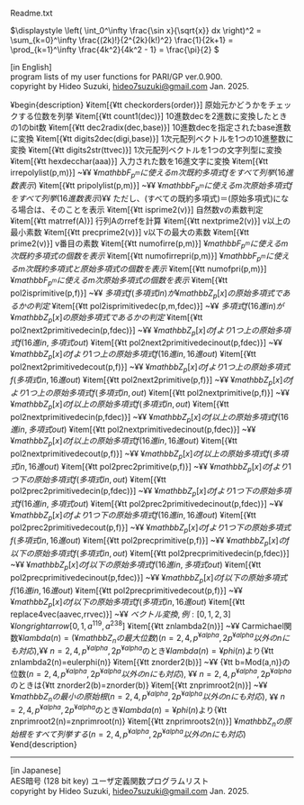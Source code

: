 Readme.txt

$\displaystyle  \left( \int_0^\infty \frac{\sin x}{\sqrt{x}} dx \right)^2 =   \sum_{k=0}^\infty \frac{(2k)!}{2^{2k}(k!)^2} \frac{1}{2k+1} =   \prod_{k=1}^\infty \frac{4k^2}{4k^2 - 1} = \frac{\pi}{2} $


[in English]  
program lists of my user functions for PARI/GP ver.0.900.  
copyright by Hideo Suzuki, hideo7suzuki@gmail.com  Jan. 2025.  

¥begin{description}
¥item[{¥tt checkorders(order)}] 原始元かどうかをチェックする位数を列挙
¥item[{¥tt count1(dec)}] 10進数decを2進数に変換したときの1のbit数
¥item[{¥tt dec2radix(dec,base)}] 10進数decを指定されたbase進数に変換
¥item[{¥tt digits2dec(digi,base)}] 1次元配列ベクトルを1つの10進整数に変換
¥item[{¥tt digits2str(ttvec)}] 1次元配列ベクトルを1つの文字列型に変換
¥item[{¥tt hexdecchar(aaa)}] 入力された数を16進文字に変換
¥item[{¥tt irrepolylist(p,m)}] ~¥¥
$¥mathbb{F}_{p^m}に使えるm次既約多項式fをすべて列挙(16進数表示)$
¥item[{¥tt pripolylist(p,m)}] ~¥¥
$¥mathbb{F}_{p^m}に使えるm次原始多項式fをすべて列挙(16進数表示)$¥¥
ただし、(すべての既約多項式)＝(原始多項式)になる場合は、そのことを表示
¥item[{¥tt isprime2(v)}] 自然数vの素数判定
¥item[{¥tt matrref(A)}] 行列Aのrrefを計算
¥item[{¥tt nextprime2(v)}] v以上の最小素数
¥item[{¥tt precprime2(v)}] v以下の最大の素数
¥item[{¥tt prime2(v)}] v番目の素数
¥item[{¥tt numofirre(p,m)}] $¥mathbb{F}_{p^m}に使えるm次既約多項式の個数を表示$
¥item[{¥tt numofirrepri(p,m)}] $¥mathbb{F}_{p^m}に使えるm次既約多項式と原始多項式の個数を表示$
¥item[{¥tt numofpri(p,m)}] $¥mathbb{F}_{p^m}に使えるm次原始多項式の個数を表示$
¥item[{¥tt pol2isprimitive(p,f)}] ~¥¥
$多項式f(多項式in)が¥mathbb{Z}_p[x]の原始多項式であるかの判定$
¥item[{¥tt pol2isprimitivedec(p,m,fdec)}] ~¥¥
$多項式f(16進in)が¥mathbb{Z}_p[x]の原始多項式であるかの判定$
¥item[{¥tt pol2next2primitivedecin(p,fdec)}] ~¥¥
$¥mathbb{Z}_p[x]のfより1つ上の原始多項式f(16進in,多項式out)$
¥item[{¥tt pol2next2primitivedecinout(p,fdec)}] ~¥¥
$¥mathbb{Z}_p[x]のfより1つ上の原始多項式f(16進in,16進out)$
¥item[{¥tt pol2next2primitivedecout(p,f)}] ~¥¥
$¥mathbb{Z}_p[x]のfより1つ上の原始多項式f(多項式in,16進out)$
¥item[{¥tt pol2next2primitive(p,f)}] ~¥¥
$¥mathbb{Z}_p[x]のfより1つ上の原始多項式f(多項式in,out)$
¥item[{¥tt pol2nextprimitive(p,f)}] ~¥¥
$¥mathbb{Z}_p[x]のf以上の原始多項式f(多項式in,out)$
¥item[{¥tt pol2nextprimitivedecin(p,fdec)}] ~¥¥
$¥mathbb{Z}_p[x]のf以上の原始多項式f(16進in,多項式out)$
¥item[{¥tt pol2nextprimitivedecinout(p,fdec)}] ~¥¥
$¥mathbb{Z}_p[x]のf以上の原始多項式f(16進in,16進out)$
¥item[{¥tt pol2nextprimitivedecout(p,f)}] ~¥¥
$¥mathbb{Z}_p[x]のf以上の原始多項式f(多項式in,16進out)$
¥item[{¥tt pol2prec2primitive(p,f)}] ~¥¥
$¥mathbb{Z}_p[x]のfより1つ下の原始多項式f(多項式in,out)$
¥item[{¥tt pol2prec2primitivedecin(p,fdec)}] ~¥¥
$¥mathbb{Z}_p[x]のfより1つ下の原始多項式f(16進in,多項式out)$
¥item[{¥tt pol2prec2primitivedecinout(p,fdec)}] ~¥¥
$¥mathbb{Z}_p[x]のfより1つ下の原始多項式f(16進in,16進out)$
¥item[{¥tt pol2prec2primitivedecout(p,f)}] ~¥¥
$¥mathbb{Z}_p[x]のfより1つ下の原始多項式f(多項式in,16進out)$
¥item[{¥tt pol2precprimitive(p,f)}] ~¥¥
$¥mathbb{Z}_p[x]のf以下の原始多項式f(多項式in,out)$
¥item[{¥tt pol2precprimitivedecin(p,fdec)}] ~¥¥
$¥mathbb{Z}_p[x]のf以下の原始多項式f(16進in,多項式out)$
¥item[{¥tt pol2precprimitivedecinout(p,fdec)}] ~¥¥
$¥mathbb{Z}_p[x]のf以下の原始多項式f(16進in,16進out)$
¥item[{¥tt pol2precprimitivedecout(p,f)}] ~¥¥
$¥mathbb{Z}_p[x]のf以下の原始多項式f(多項式in,16進out)$
¥item[{¥tt replace4vec(aavec,rrvec)}] ~¥¥
$ベクトル変換, 例: [0,1,2,3] ¥longrightarrow [0,1,a^{119},a^{238}]$
¥item[{¥tt znlambda2(n)}] ~¥¥
Carmichael関数$¥lambda(n)=(¥mathbb{Z}_nの最大位数)(n = 2, 4, p^{¥alpha}, 2p^{¥alpha}以外のnにも対応),$¥¥
$n = 2, 4, p^{¥alpha}, 2p^{¥alpha}$のとき$¥lambda(n)=¥phi(n)$より{¥tt znlambda2(n)=eulerphi(n)}
¥item[{¥tt znorder2(b)}] ~¥¥
{¥tt b=Mod(a,n)}の位数$(n = 2, 4, p^{¥alpha}, 2p^{¥alpha}以外のnにも対応),$ ¥¥
$n = 2, 4, p^{¥alpha}, 2p^{¥alpha}$のときは{¥tt znorder2(b)=znorder(b)}
¥item[{¥tt znprimroot2(n)}] ~¥¥
$¥mathbb{Z}_n の最小の原始根(n = 2, 4, p^{¥alpha}, 2p^{¥alpha}以外のnにも対応),$ ¥¥
$n = 2, 4, p^{¥alpha}, 2p^{¥alpha}$のとき$¥lambda(n)=¥phi(n)$より{¥tt znprimroot2(n)=znprimroot(n)}
¥item[{¥tt znprimroots2(n)}] $¥mathbb{Z}_n の原始根をすべて列挙する(n = 2, 4, p^{¥alpha}, 2p^{¥alpha}以外のnにも対応)$
¥end{description}

----------

[in Japanese]  
AES暗号 (128 bit key) ユーザ定義関数プログラムリスト  
copyright by Hideo Suzuki, hideo7suzuki@gmail.com  Jan. 2025.  


